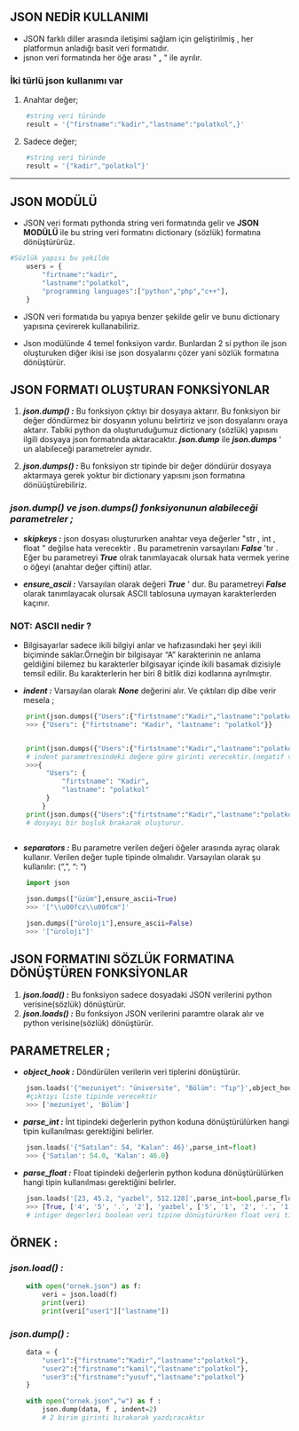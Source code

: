 ## JSON NEDİR KULLANIMI


- JSON farklı diller arasında iletişimi sağlam için geliştirilmiş , her platformun anladığı basit veri formatıdır.  
- jsnon veri formatında her öğe arası " **,** " ile ayrılır. 


### İki türlü json kullanımı var

1. Anahtar değer;
        
```python
    #string veri türünde 
    result = '{"firstname":"kadir","lastname":"polatkol",}'
``` 

2. Sadece değer;
```python
    #string veri türünde 
    result = '{"kadir","polatkol"}'
``` 
<hr>

## JSON MODÜLÜ

- JSON veri formatı pythonda string veri formatında gelir ve **JSON MODÜLÜ** ile bu string veri formatını dictionary (sözlük) formatına dönüştürürüz.

```python
#Sözlük yapısı bu şekilde
    users = {
        "firtname":"kadir",
        "lastname":"polatkol",
        "programming languages":["python","php","c++"],
    }
```

- JSON veri formatıda bu yapıya benzer şekilde gelir ve bunu dictionary yapısına çevirerek kullanabiliriz.

- Json modülünde 4 temel fonksiyon vardır. Bunlardan 2 si python ile json oluşturuken diğer ikisi ise json dosyalarını çözer yani sözlük formatına dönüştürür.
  
## JSON FORMATI OLUŞTURAN FONKSİYONLAR

1. ***json.dump() :*** Bu fonksiyon çıktıyı bir dosyaya aktarır. Bu fonksiyon bir değer döndürmez bir dosyanın yolunu belirtiriz ve json dosyalarını oraya aktarır. Tabiki python da oluşturuduğumuz dictionary (sözlük) yapısını ilgili dosyaya json formatında aktaracaktır.  ***json.dump*** ile ***json.dumps*** ' un alabileceği parametreler aynıdır. 

2. ***json.dumps() :*** Bu  fonksiyon str tipinde bir değer döndürür dosyaya aktarmaya gerek yoktur bir dictionary yapısını json formatına dönüüştürebiliriz.
### ***json.dump()  ve json.dumps() fonksiyonunun alabileceği parametreler ;*** 

- ***skipkeys :*** json dosyası oluştururken anahtar veya değerler "str , int , float " değilse hata verecektir . Bu parametrenin varsayılanı ***False*** 'tır . Eğer bu parametreyi ***True*** olrak tanımlayacak olursak hata vermek yerine o öğeyi (anahtar değer çiftini) atlar.

- ***ensure_ascii :*** Varsayılan olarak değeri ***True*** ' dur. Bu parametreyi ***False*** olarak tanımlayacak olursak ASCII tablosuna uymayan karakterlerden kaçınır. 

### NOT: ASCII nedir ?

- Bilgisayarlar sadece ikili bilgiyi anlar ve hafızasındaki her şeyi  ikili biçiminde saklar.Örneğin bir bilgisayar “A” karakterinin ne anlama geldiğini bilemez bu karakterler bilgisayar içinde ikili basamak dizisiyle temsil edilir. Bu karakterlerin her biri 8 bitlik dizi kodlarına ayrılmıştır.

- ***indent :*** Varsayılan olarak ***None*** değerini alır. Ve çıktıları dip dibe verir mesela ;

```python 
    print(json.dumps({"Users":{"firtstname":"Kadir","lastname":"polatkol"}}, indent=None))
    >>> {"Users": {"firtstname": "Kadir", "lastname": "polatkol"}}


    print(json.dumps({"Users":{"firtstname":"Kadir","lastname":"polatkol"}}, indent=2))
    # indent parametresindeki değere göre girinti verecektir.(negatif ve ondalılı değerler hariç)
    >>>{
         "Users": {
             "firtstname": "Kadir",
             "lastname": "polatkol"
         }
        }
    print(json.dumps({"Users":{"firtstname":"Kadir","lastname":"polatkol"}}, indent="/n"))
    # dosyayı bir boşluk brakarak oluşturur. 
    
```

- ***separators :*** Bu parametre verilen değeri öğeler arasında ayraç olarak kullanır. Verilen değer tuple tipinde olmalıdır. Varsayılan olarak şu kullanılır: (“,”, “: “) 

```python
    import json

    json.dumps(["üzüm"],ensure_ascii=True)
    >>> '["\\u00fcz\\u00fcm"]'

    json.dumps(["üroloji"],ensure_ascii=False)
    >>> '["üroloji"]'
```
## JSON FORMATINI SÖZLÜK FORMATINA DÖNÜŞTÜREN FONKSİYONLAR


1. ***json.load() :*** Bu fonksiyon sadece dosyadaki JSON verilerini python verisine(sözlük) dönüştürür.
2. ***json.loads() :*** Bu fonksiyon JSON verilerini paramtre olarak alır ve  python verisine(sözlük) dönüştürür.

## PARAMETRELER ;


- ***object_hook :*** Döndürülen verilerin veri tiplerini dönüştürür.

```python
    json.loads('{"mezuniyet": "üniversite", "Bölüm": "Tıp"}',object_hook=list)
    #çıktıyı liste tipinde verecektir
    >>> ['mezuniyet', 'Bölüm']
```

- ***parse_int :***  İnt tipindeki değerlerin python koduna dönüştürülürken hangi tipin kullanılması gerektiğini belirler.

```python
    json.loads('{"Satılan": 54, "Kalan": 46}',parse_int=float)
    >>> {'Satılan': 54.0, 'Kalan': 46.0}
```

- ***parse_float :***  Float tipindeki değerlerin python koduna dönüştürülürken hangi tipin kullanılması gerektiğini belirler.

```python
    json.loads('[23, 45.2, "yazbel", 512.128]',parse_int=bool,parse_float=list)
    >>> [True, ['4', '5', '.', '2'], 'yazbel', ['5', '1', '2', '.', '1', '2', '8']]
    # intiger degerleri boolean veri tipine dönüştürürken float veri tipindeki değerleri ise listeye aldı.
```

## ÖRNEK :

### ***json.load() :*** 

```python
    with open("ornek.json") as f:
        veri = json.load(f)
        print(veri)
        print(veri["user1"]["lastname"])
```
### ***json.dump() :***

```python
    data = {
        "user1":{"firstname":"Kadir","lastname":"polatkol"},
        "user2":{"firstname":"kamil","lastname":"polatkol"},
        "user3":{"firstname":"yusuf","lastname":"polatkol"}
    }   

    with open("ornek.json","w") as f :
        json.dump(data, f , indent=2)
        # 2 birim girinti bırakarak yazdıracaktır
```